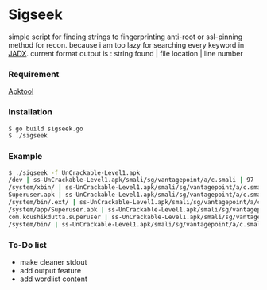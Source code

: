 # Sigseek


simple script for finding strings to fingerprinting anti-root or ssl-pinning method for recon. because i am too lazy for searching every keyword in [JADX](https://github.com/skylot/jadx). current format output is : string found | file location | line number


### Requirement

[Apktool](https://github.com/iBotPeaches/Apktool)

### Installation

```sh
$ go build sigseek.go
$ ./sigseek
```


### Example
```sh
$ ./sigseek -f UnCrackable-Level1.apk
/dev | ss-UnCrackable-Level1.apk/smali/sg/vantagepoint/a/c.smali | 97
/system/xbin/ | ss-UnCrackable-Level1.apk/smali/sg/vantagepoint/a/c.smali | 87
Superuser.apk | ss-UnCrackable-Level1.apk/smali/sg/vantagepoint/a/c.smali | 85
/system/bin/.ext/ | ss-UnCrackable-Level1.apk/smali/sg/vantagepoint/a/c.smali | 91
/system/app/Superuser.apk | ss-UnCrackable-Level1.apk/smali/sg/vantagepoint/a/c.smali | 85
com.koushikdutta.superuser | ss-UnCrackable-Level1.apk/smali/sg/vantagepoint/a/c.smali | 97
/system/bin/ | ss-UnCrackable-Level1.apk/smali/sg/vantagepoint/a/c.smali | 91

```

### To-Do list
- make cleaner stdout
- add output feature
- add wordlist content

